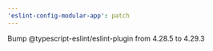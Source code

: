 ```yaml
---
'eslint-config-modular-app': patch
---
```


Bump @typescript-eslint/eslint-plugin from 4.28.5 to 4.29.3
